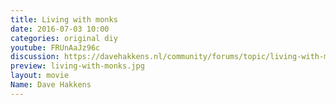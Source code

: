 ```yaml
---
title: Living with monks
date: 2016-07-03 10:00
categories: original diy
youtube: FRUnAaJz96c
discussion: https://davehakkens.nl/community/forums/topic/living-with-monks/
preview: living-with-monks.jpg
layout: movie
Name: Dave Hakkens
---
```

